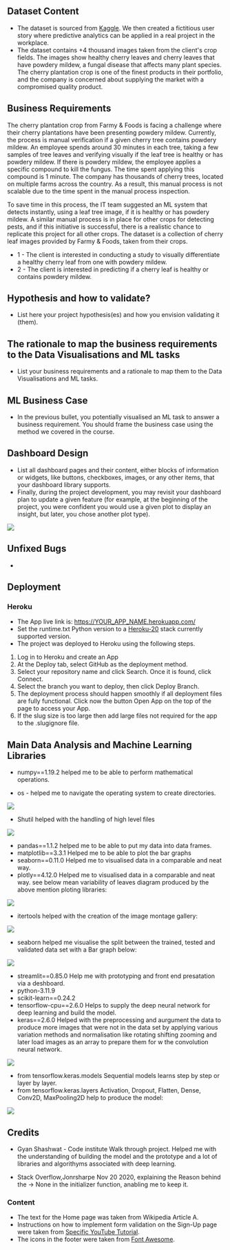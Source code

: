 ## Dataset Content
* The dataset is sourced from [Kaggle](https://www.kaggle.com/codeinstitute/cherry-leaves). We then created a fictitious user story where predictive analytics can be applied in a real project in the workplace.
* The dataset contains +4 thousand images taken from the client's crop fields. The images show healthy cherry leaves and cherry leaves that have powdery mildew, a fungal disease that affects many plant species. The cherry plantation crop is one of the finest products in their portfolio, and the company is concerned about supplying the market with a compromised quality product.



## Business Requirements
The cherry plantation crop from Farmy & Foods is facing a challenge where their cherry plantations have been presenting powdery mildew. Currently, the process is manual verification if a given cherry tree contains powdery mildew. An employee spends around 30 minutes in each tree, taking a few samples of tree leaves and verifying visually if the leaf tree is healthy or has powdery mildew. If there is powdery mildew, the employee applies a specific compound to kill the fungus. The time spent applying this compound is 1 minute.  The company has thousands of cherry trees, located on multiple farms across the country. As a result, this manual process is not scalable due to the time spent in the manual process inspection.

To save time in this process, the IT team suggested an ML system that detects instantly, using a leaf tree image, if it is healthy or has powdery mildew. A similar manual process is in place for other crops for detecting pests, and if this initiative is successful, there is a realistic chance to replicate this project for all other crops. The dataset is a collection of cherry leaf images provided by Farmy & Foods, taken from their crops.


* 1 - The client is interested in conducting a study to visually differentiate a healthy cherry leaf from one with powdery mildew.
* 2 - The client is interested in predicting if a cherry leaf is healthy or contains powdery mildew.


## Hypothesis and how to validate?
* List here your project hypothesis(es) and how you envision validating it (them).


## The rationale to map the business requirements to the Data Visualisations and ML tasks
* List your business requirements and a rationale to map them to the Data Visualisations and ML tasks.


## ML Business Case
* In the previous bullet, you potentially visualised an ML task to answer a business requirement. You should frame the business case using the method we covered in the course.


## Dashboard Design
* List all dashboard pages and their content, either blocks of information or widgets, like buttons, checkboxes, images, or any other items, that your dashboard library supports.
* Finally, during the project development, you may revisit your dashboard plan to update a given feature (for example, at the beginning of the project, you were confident you would use a given plot to display an insight, but later, you chose another plot type).
<img src="media/streamlitdashboard.PNG">

## Unfixed Bugs
* 

## Deployment
### Heroku

* The App live link is: https://YOUR_APP_NAME.herokuapp.com/ 
* Set the runtime.txt Python version to a [Heroku-20](https://devcenter.heroku.com/articles/python-support#supported-runtimes) stack currently supported version.
* The project was deployed to Heroku using the following steps.

1. Log in to Heroku and create an App
2. At the Deploy tab, select GitHub as the deployment method.
3. Select your repository name and click Search. Once it is found, click Connect.
4. Select the branch you want to deploy, then click Deploy Branch.
5. The deployment process should happen smoothly if all deployment files are fully functional. Click now the button Open App on the top of the page to access your App.
6. If the slug size is too large then add large files not required for the app to the .slugignore file. 


## Main Data Analysis and Machine Learning Libraries

* numpy==1.19.2 helped me to be able to perform mathematical operations.

* os - helped me to navigate the operating system to create directories.
<img src="media/osdirectory.png">

* Shutil helped with the handling of high level files 
<img src="media/shutil.PNG">

* pandas==1.1.2  helped me to be able to put my data into data frames.
* matplotlib==3.3.1 Helped me to be able to plot the bar graphs 
* seaborn==0.11.0 Helped me to visualised data in a comparable and neat way.
* plotly==4.12.0 Helped me to visualised data in a comparable and neat way.
see below mean variability of leaves diagram produced by the above mention ploting libraries:
<img src="media/plots.PNG">

* itertools helped with the creation of the image montage gallery:
<img src="media/montage.PNG">

* seaborn helped me visualise the split between the trained, tested and validated data set with a Bar graph below:
<img src="media/seaborn.PNG">

* streamlit==0.85.0 Help me with prototyping and front end presatation via a deshboard.
* python-3.11.9
* scikit-learn==0.24.2
* tensorflow-cpu==2.6.0 Helps to supply the deep neural network for deep learning and build the model.
* keras==2.6.0 Helped with the preprocessing and aurgument the data to produce more images that were not in the data set by applying various variation methods and 
normalisation like rotating shifting zooming and later load images as an array to prepare them for w the convolution neural network.
<img src="media/aurgumented.PNG">

* from tensorflow.keras.models  Sequential models learns step by step or layer by layer.
* from tensorflow.keras.layers  Activation, Dropout, Flatten, Dense, Conv2D, MaxPooling2D help to produce the model:
<img src="media/model.PNG">



## Credits 

* Gyan Shashwat - Code institute Walk through project. Helped me with the understanding of building the model and the prototype and a lot of libraries and algorithyms associated with deep learning.

* Stack Overflow,Jonrsharpe Nov 20 2020, explaining the Reason behind the -> None in the initializer function, anabling me to keep it.

### Content 

- The text for the Home page was taken from Wikipedia Article A.
- Instructions on how to implement form validation on the Sign-Up page were taken from [Specific YouTube Tutorial](https://www.youtube.com/).
- The icons in the footer were taken from [Font Awesome](https://fontawesome.com/).



